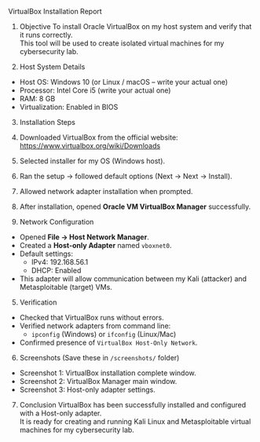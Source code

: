 VirtualBox Installation Report

1. Objective
To install Oracle VirtualBox on my host system and verify that it runs correctly.  
This tool will be used to create isolated virtual machines for my cybersecurity lab.


2. Host System Details
- Host OS: Windows 10 (or Linux / macOS – write your actual one)
- Processor: Intel Core i5 (write your actual one)
- RAM: 8 GB
- Virtualization: Enabled in BIOS


3. Installation Steps
1. Downloaded VirtualBox from the official website:  
   https://www.virtualbox.org/wiki/Downloads
2. Selected installer for my OS (Windows host).
3. Ran the setup → followed default options (Next → Next → Install).
4. Allowed network adapter installation when prompted.
5. After installation, opened **Oracle VM VirtualBox Manager** successfully.


4. Network Configuration
- Opened **File → Host Network Manager**.
- Created a **Host-only Adapter** named `vboxnet0`.
- Default settings:
  - IPv4: 192.168.56.1
  - DHCP: Enabled
- This adapter will allow communication between my Kali (attacker) and Metasploitable (target) VMs.


 5. Verification
- Checked that VirtualBox runs without errors.
- Verified network adapters from command line:
  - `ipconfig` (Windows) or `ifconfig` (Linux/Mac)
- Confirmed presence of `VirtualBox Host-Only Network`.


 6. Screenshots
(Save these in `/screenshots/` folder)
- Screenshot 1: VirtualBox installation complete window.
- Screenshot 2: VirtualBox Manager main window.
- Screenshot 3: Host-only adapter settings.



7. Conclusion
VirtualBox has been successfully installed and configured with a Host-only adapter.  
It is ready for creating and running Kali Linux and Metasploitable virtual machines for my cybersecurity lab.
